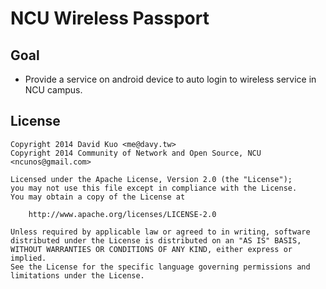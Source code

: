 NCU Wireless Passport
==

Goal
--

* Provide a service on android device to auto login to wireless service in NCU campus.


License
--

```
Copyright 2014 David Kuo <me@davy.tw>
Copyright 2014 Community of Network and Open Source, NCU <ncunos@gmail.com>

Licensed under the Apache License, Version 2.0 (the "License");
you may not use this file except in compliance with the License.
You may obtain a copy of the License at

    http://www.apache.org/licenses/LICENSE-2.0

Unless required by applicable law or agreed to in writing, software
distributed under the License is distributed on an "AS IS" BASIS,
WITHOUT WARRANTIES OR CONDITIONS OF ANY KIND, either express or implied.
See the License for the specific language governing permissions and
limitations under the License.
```

